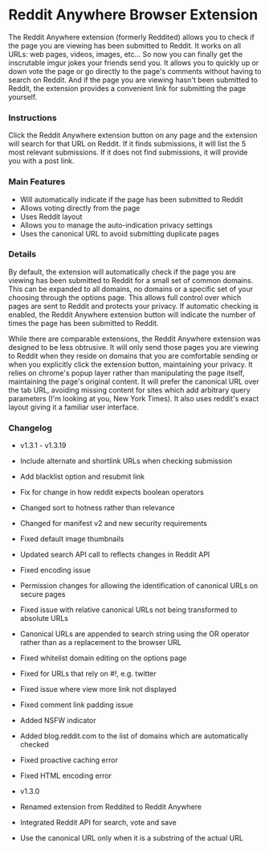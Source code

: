 Reddit Anywhere Browser Extension
=================================

The Reddit Anywhere extension (formerly Reddited) allows you to check if the page you are viewing has been submitted to Reddit. It works on all URLs: web pages, videos, images, etc... So now you can finally get the inscrutable imgur jokes your friends send you. It allows you to quickly up or down vote the page or go directly to the page's comments without having to search on Reddit. And if the page you are viewing hasn't been submitted to Reddit, the extension provides a convenient link for submitting the page yourself.

### Instructions

Click the Reddit Anywhere extension button on any page and the extension will search for that URL on Reddit. If it finds submissions, it will list the 5 most relevant submissions. If it does not find submissions, it will provide you with a post link.

### Main Features

*  Will automatically indicate if the page has been submitted to Reddit
*  Allows voting directly from the page
*  Uses Reddit layout
*  Allows you to manage the auto-indication privacy settings
*  Uses the canonical URL to avoid submitting duplicate pages

### Details

By default, the extension will automatically check if the page you are viewing has been submitted to Reddit for a small set of common domains. This can be expanded to all domains, no domains or a specific set of your choosing through the options page. This allows full control over which pages are sent to Reddit and protects your privacy. If automatic checking is enabled, the Reddit Anywhere extension button will indicate the number of times the page has been submitted to Reddit.

While there are comparable extensions, the Reddit Anywhere extension was designed to be less obtrusive. It will only send those pages you are viewing to Reddit when they reside on domains that you are comfortable sending or when you explicitly click the extension button, maintaining your privacy. It relies on chrome's popup layer rather than manipulating the page itself, maintaining the page's original content. It will prefer the canonical URL over the tab URL, avoiding missing content for sites which add arbitrary query parameters (I'm looking at you, New York Times). It also uses reddit's exact layout giving it a familiar user interface.

### Changelog

*  v1.3.1 - v1.3.19
  *  Include alternate and shortlink URLs when checking submission
  *  Add blacklist option and resubmit link
  *  Fix for change in how reddit expects boolean operators
  *  Changed sort to hotness rather than relevance
  *  Changed for manifest v2 and new security requirements
  *  Fixed default image thumbnails
  *  Updated search API call to reflects changes in Reddit API
  *  Fixed encoding issue
  *  Permission changes for allowing the identification of canonical URLs on secure pages
  *  Fixed issue with relative canonical URLs not being transformed to absolute URLs
  *  Canonical URLs are appended to search string using the OR operator rather than as a replacement to the browser URL
  *  Fixed whitelist domain editing on the options page
  *  Fixed for URLs that rely on #!, e.g. twitter
  *  Fixed issue where view more link not displayed
  *  Fixed comment link padding issue
  *  Added NSFW indicator
  *  Added blog.reddit.com to the list of domains which are automatically checked
  *  Fixed proactive caching error
  *  Fixed HTML encoding error

*  v1.3.0
  *  Renamed extension from Reddited to Reddit Anywhere
  *  Integrated Reddit API for search, vote and save
  *  Use the canonical URL only when it is a substring of the actual URL
